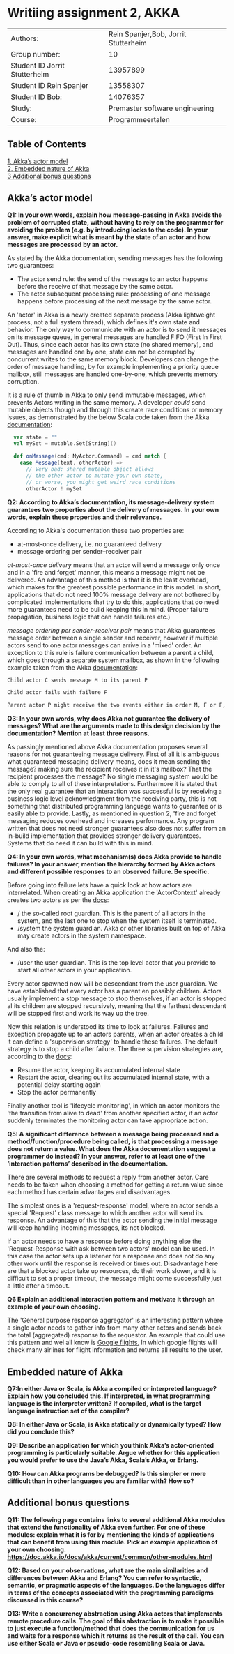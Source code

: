 # Writiing assignment 2, AKKA

|   |   |
|---|---|
| Authors:| Rein Spanjer,Bob,  Jorrit Stutterheim |
| Group number:| 10 |
| Student ID Jorrit Stutterheim |  13957899 |
| Student ID Rein Spanjer | 13558307 |
| Student ID Bob: | 14076357 |
| Study: | Premaster software engineering |
| Course: | Programmeertalen |


## Table of Contents

[1. Akka’s actor model](#akkas-actor-model) </br>
[2. Embedded nature of Akka](#embedded-nature-of-akka) </br>
[3 Additional bonus questions](#additional-bonus-questions) </br>

## Akka’s actor model

__Q1: In your own words, explain how message-passing in Akka avoids the problem of corrupted state, without having to rely on the programmer for avoiding the problem (e.g. by introducing locks to the code). In your answer, make explicit what is meant by the state of an actor and how messages are processed by an actor.__

As stated by the Akka documentation, sending messages has the following two guarantees:

- The actor send rule: the send of the message to an actor happens before the receive of that message by the same actor.
- The actor subsequent processing rule: processing of one message happens before processing of the next message by the same actor.

An 'actor' in Akka is a newly created separate process (Akka lightweight process, not a full system thread), which defines it's own state and behavior. The only way to communicate with an actor is to send it messages on its message queue, in general messages are handled FIFO (First In First Out). Thus, since each actor has its own state (no shared memory), and messages are handled one by one, state can not be corrupted by concurrent writes to the same memory block. Developers can change the order of message handling, by for example implementing a priority queue mailbox, still messages are handled one-by-one, which prevents memory corruption.

It is a rule of thumb in Akka to only send immutable messages, which prevents Actors writing in the same memory. A developer *could* send mutable objects though and through this create race conditions or memory issues, as demonstrated by the below Scala code taken from the Akka [documentation](https://doc.akka.io/docs/akka/current/general/jmm.html):

```Scala
  var state = ""
  val mySet = mutable.Set[String]()

  def onMessage(cmd: MyActor.Command) = cmd match {
    case Message(text, otherActor) =>
      // Very bad: shared mutable object allows
      // the other actor to mutate your own state,
      // or worse, you might get weird race conditions
      otherActor ! mySet

```

__Q2: According to Akka’s documentation, its message-delivery system guarantees two properties about the delivery of messages. In your own words, explain these properties and their relevance.__

According to Akka's documentation these two properties are:

- at-most-once delivery, i.e. no guaranteed delivery
- message ordering per sender–receiver pair

*at-most-once delivery* means that an actor will send a message only once and in a 'fire and forget' manner, this means a message might not be delivered. An advantage of this method is that it is the least overhead, which makes for the greatest possible performance in this model. In short, applications that do not need 100% message delivery are not bothered by complicated implementations that try to do this, applications that do need more guarantees need to be build keeping this in mind. (Proper failure propagation, business logic that can handle failures etc.)

*message ordering per sender–receiver pair* means that Akka guarantees message order between a single sender and receiver, however if multiple actors send to one actor messages can arrive in a 'mixed' order. An exception to this rule is failure communication between a parent a child, which goes through a separate system mailbox, as shown in the following example taken from the Akka [documentation](https://doc.akka.io/docs/akka/current/general/message-delivery-reliability.html):

```bash
Child actor C sends message M to its parent P

Child actor fails with failure F

Parent actor P might receive the two events either in order M, F or F, M
```

__Q3: In your own words, why does Akka not guarantee the delivery of messages? What are the arguments made to this design decision by the documentation? Mention at least three reasons.__

As passingly mentioned above Akka documentation proposes several reasons for not guaranteeing message delivery. First of all it is ambiguous what guaranteed messaging delivery means, does it mean sending the message? making sure the recipient receives it in it's mailbox? That the recipient processes the message? No single messaging system would be able to comply to all of these interpretations. Furthermore it is stated that the only real guarantee that an interaction was successful is by receiving a business logic level acknowledgment from the receiving party, this is not something that distributed programming language wants to guarantee or is easily able to provide. Lastly, as mentioned in question 2, 'fire and forget' messaging reduces overhead and increases performance. Any program written that does not need stronger guarantees also does not suffer from an in-build implementation that provides stronger delivery guarantees. Systems that do need it can build with this in mind.

__Q4: In your own words, what mechanism(s) does Akka provide to handle failures? In your answer, mention the hierarchy formed by Akka actors and different possible responses to an observed failure. Be specific.__

Before going into failure lets have a quick look at how actors are interrelated. When creating an Akka application the 'ActorContext' already creates two actors as per the [docs](https://doc.akka.io/docs/akka/current/typed/guide/tutorial_1.html):

- / the so-called root guardian. This is the parent of all actors in the system, and the last one to stop when the system itself is terminated.
- /system the system guardian. Akka or other libraries built on top of Akka may create actors in the system namespace.

And also the:

- /user the user guardian. This is the top level actor that you provide to start all other actors in your application.

Every actor spawned now will be descendant from the user guardian. We have established that every actor has a parent en possibly children. Actors usually implement a stop message to stop themselves, if an actor is stopped al its children are stopped recursively, meaning that the farthest descendant will be stopped first and work its way up the tree.

Now this relation is understood its time to look at failures. Failures and exception propagate up to an actors parents, when an actor creates a child it can define a 'supervision strategy' to handle these failures. The default strategy is to stop a child after failure. The three supervision strategies are, according to the [docs](https://doc.akka.io/docs/akka/current/general/supervision.html):

- Resume the actor, keeping its accumulated internal state
- Restart the actor, clearing out its accumulated internal state, with a potential delay starting again
- Stop the actor permanently

Finally another tool is 'lifecycle monitoring', in which an actor monitors the 'the transition from alive to dead' from another specified actor, if an actor suddenly terminates the monitoring actor can take appropriate action.

__Q5: A significant difference between a message being processed and a method/function/procedure being called, is that processing a message does not return a value. What does the Akka documentation suggest a programmer do instead? In your answer, refer to at least one of the ‘interaction patterns’ described in the documentation.__

There are several methods to request a reply from another actor. Care needs to be taken when choosing a method for getting a return value since each method has certain advantages and disadvantages.

The simplest ones is a 'request-response' model, where an actor sends a special 'Request' class message to which another actor will send its response. An advantage of this that the actor sending the initial message will keep handling incoming messages, its not blocked.

If an actor needs to have a response before doing anything else the 'Request-Response with ask between two actors' model can be used. In this case the actor sets up a listener for a response and does not do any other work until the response is received or times out. Disadvantage here are that a blocked actor take up resources, do their work slower, and it is difficult to set a proper timeout, the message might come successfully just a little after a timeout.


__Q6 Explain an additional interaction pattern and motivate it through an example of your own choosing.__

The 'General purpose response aggregator' is an interesting pattern where a single actor needs to gather info from many other actors and sends back the total (aggregated) response to the requestor. An example that could use this pattern and wel all know is [Google flights.](https://flights.google.com/) In which google flights will check many airlines for flight information and returns all results to the user.

<div style="page-break-after: always;"></div>


## Embedded nature of Akka


__Q7:In either Java or Scala, is Akka a compiled or interpreted language? Explain how you concluded this. If interpreted, in what programming language is the interpreter written? If compiled, what is the target language instruction set of the compiler?__

__Q8: In either Java or Scala, is Akka statically or dynamically typed? How did you conclude this?__

__Q9: Describe an application for which you think Akka’s actor-oriented programming is particularly suitable. Argue whether for this application you would prefer to use the Java’s Akka, Scala’s Akka, or Erlang.__

__Q10: How can Akka programs be debugged? Is this simpler or more difficult than in other languages you are familiar with? How so?__

## Additional bonus questions

__Q11: The following page contains links to several additional Akka modules that extend the functionality of Akka even further. For one of these modules: explain what it is for by mentioning the kinds of applications that can benefit from using this module. Pick an example application of your own choosing. https://doc.akka.io/docs/akka/current/common/other-modules.html__

__Q12: Based on your observations, what are the main similarities and differences between Akka and Erlang? You can refer to syntactic, semantic, or pragmatic aspects of the languages. Do the languages differ in terms of the concepts associated with the programming paradigms discussed in this course?__

__Q13: Write a concurrency abstraction using Akka actors that implements remote procedure calls. The goal of this abstraction is to make it possible to just execute a function/method that does the communication for us and waits for a response which it returns as the result of the call. You can use either Scala or Java or pseudo-code resembling Scala or Java.__